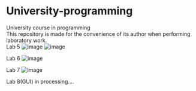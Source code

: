 # University-programming
University course in programming  
This repository is made for the convenience of its author when performing laboratory work.  
Lab 5
![image](https://github.com/Miqvet/University-programming/assets/129674522/fa21ed8b-3ca9-48be-a25b-03152a1ec30a)
![image](https://github.com/Miqvet/University-programming/assets/129674522/18f6cbd4-9aa1-49e9-9e59-10755049c4f4)

Lab 6
![image](https://github.com/Miqvet/University-programming/assets/129674522/2d019061-3de5-421f-8718-91642da55ada)

Lab 7
![image](https://github.com/Miqvet/University-programming/assets/129674522/469c7886-f957-42f6-ac85-dfa72a3d7d42)

Lab 8(GUI) 
in processing....
